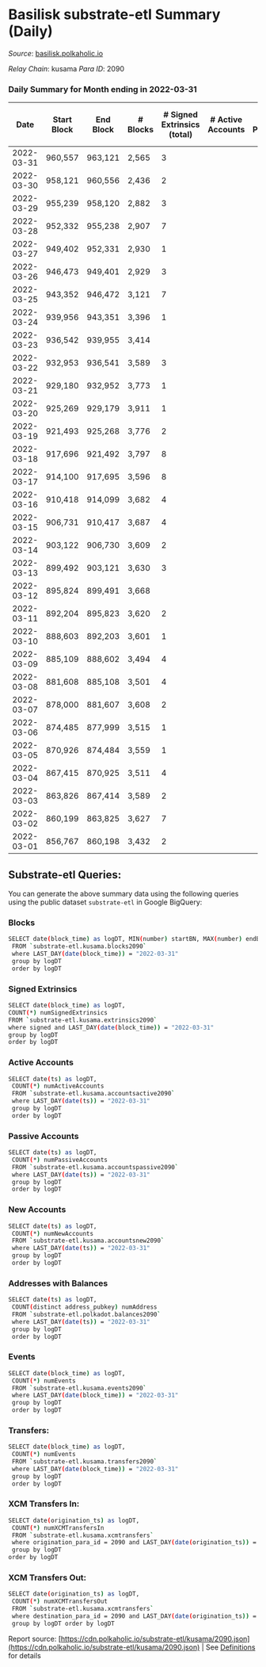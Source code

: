 # Basilisk substrate-etl Summary (Daily)

_Source_: [basilisk.polkaholic.io](https://basilisk.polkaholic.io)

*Relay Chain*: kusama
*Para ID*: 2090



### Daily Summary for Month ending in 2022-03-31


| Date | Start Block | End Block | # Blocks | # Signed Extrinsics (total) | # Active Accounts | # Passive | # New | # Addresses with Balances | # Events | # Transfers | # XCM Transfers In | # XCM Transfers Out | Issues | 
| ---- | ----------- | --------- | -------- | --------------------------- | ----------------- | --------- | ----- | ------------------------- | -------- | ----------- | ------------------ | ------------------- | ------ |
| 2022-03-31 | 960,557 | 963,121 | 2,565 | 3 |  |  |  | 11,915 | 7,703 |   |   |   |  |
| 2022-03-30 | 958,121 | 960,556 | 2,436 | 2 |  |  |  | 11,915 | 7,314 |   |   |   |  |
| 2022-03-29 | 955,239 | 958,120 | 2,882 | 3 |  |  |  | 11,915 | 8,655 |   |   |   |  |
| 2022-03-28 | 952,332 | 955,238 | 2,907 | 7 |  |  |  | 11,915 | 8,738 |   |   |   |  |
| 2022-03-27 | 949,402 | 952,331 | 2,930 | 1 |  |  |  | 11,915 | 8,797 |   |   |   |  |
| 2022-03-26 | 946,473 | 949,401 | 2,929 | 3 |  |  |  | 11,915 | 8,796 |   |   |   |  |
| 2022-03-25 | 943,352 | 946,472 | 3,121 | 7 |  |  |  | 11,915 | 9,379 |   |   |   |  |
| 2022-03-24 | 939,956 | 943,351 | 3,396 | 1 |  |  |  | 11,915 | 10,193 |   |   |   |  |
| 2022-03-23 | 936,542 | 939,955 | 3,414 |  |  |  |  | 11,915 | 10,245 |   |   |   |  |
| 2022-03-22 | 932,953 | 936,541 | 3,589 | 3 |  |  |  | 11,915 | 10,776 |   |   |   |  |
| 2022-03-21 | 929,180 | 932,952 | 3,773 | 1 |  |  |  | 11,915 | 11,324 |   |   |   |  |
| 2022-03-20 | 925,269 | 929,179 | 3,911 | 1 |  |  |  | 11,915 | 11,741 |   |   |   |  |
| 2022-03-19 | 921,493 | 925,268 | 3,776 | 2 |  |  |  | 11,915 | 11,336 |   |   |   |  |
| 2022-03-18 | 917,696 | 921,492 | 3,797 | 8 |  |  |  | 11,915 | 11,410 |   |   |   |  |
| 2022-03-17 | 914,100 | 917,695 | 3,596 | 8 |  |  |  | 11,915 | 10,807 |   |   |   |  |
| 2022-03-16 | 910,418 | 914,099 | 3,682 | 4 |  |  |  | 11,915 | 11,057 |   |   |   |  |
| 2022-03-15 | 906,731 | 910,417 | 3,687 | 4 |  |  |  | 11,915 | 11,076 |   |   |   |  |
| 2022-03-14 | 903,122 | 906,730 | 3,609 | 2 |  |  |  | 11,915 | 10,834 |   |   |   |  |
| 2022-03-13 | 899,492 | 903,121 | 3,630 | 3 |  |  |  | 11,915 | 10,899 |   |   |   |  |
| 2022-03-12 | 895,824 | 899,491 | 3,668 |  |  |  |  | 11,915 | 11,007 |   |   |   |  |
| 2022-03-11 | 892,204 | 895,823 | 3,620 | 2 |  |  |  | 11,915 | 10,867 |   |   |   |  |
| 2022-03-10 | 888,603 | 892,203 | 3,601 | 1 |  |  |  | 11,915 | 10,808 |   |   |   |  |
| 2022-03-09 | 885,109 | 888,602 | 3,494 | 4 |  |  |  | 11,915 | 10,496 |   |   |   |  |
| 2022-03-08 | 881,608 | 885,108 | 3,501 | 4 |  |  |  | 11,915 | 10,514 |   |   |   |  |
| 2022-03-07 | 878,000 | 881,607 | 3,608 | 2 |  |  |  | 11,915 | 10,831 |   |   |   |  |
| 2022-03-06 | 874,485 | 877,999 | 3,515 | 1 |  |  |  | 11,915 | 10,550 |   |   |   |  |
| 2022-03-05 | 870,926 | 874,484 | 3,559 | 1 |  |  |  | 11,915 | 10,682 |   |   |   |  |
| 2022-03-04 | 867,415 | 870,925 | 3,511 | 4 |  |  |  | 11,915 | 10,544 |   |   |   |  |
| 2022-03-03 | 863,826 | 867,414 | 3,589 | 2 |  |  |  | 11,915 | 10,777 |   |   |   |  |
| 2022-03-02 | 860,199 | 863,825 | 3,627 | 7 |  |  |  | 11,915 | 10,898 |   |   |   |  |
| 2022-03-01 | 856,767 | 860,198 | 3,432 | 2 |  |  |  | 11,915 | 10,304 |   |   |   |  |

## Substrate-etl Queries:
You can generate the above summary data using the following queries using the public dataset `substrate-etl` in Google BigQuery:

### Blocks
```bash
SELECT date(block_time) as logDT, MIN(number) startBN, MAX(number) endBN, COUNT(*) numBlocks 
 FROM `substrate-etl.kusama.blocks2090`  
 where LAST_DAY(date(block_time)) = "2022-03-31" 
 group by logDT 
 order by logDT
```

### Signed Extrinsics
```bash
SELECT date(block_time) as logDT, 
COUNT(*) numSignedExtrinsics 
FROM `substrate-etl.kusama.extrinsics2090`  
where signed and LAST_DAY(date(block_time)) = "2022-03-31" 
group by logDT 
order by logDT
```

### Active Accounts
```bash
SELECT date(ts) as logDT, 
 COUNT(*) numActiveAccounts 
 FROM `substrate-etl.kusama.accountsactive2090` 
 where LAST_DAY(date(ts)) = "2022-03-31" 
 group by logDT 
 order by logDT
```

### Passive Accounts
```bash
SELECT date(ts) as logDT, 
 COUNT(*) numPassiveAccounts 
 FROM `substrate-etl.kusama.accountspassive2090` 
 where LAST_DAY(date(ts)) = "2022-03-31" 
 group by logDT 
 order by logDT
```

### New Accounts
```bash
SELECT date(ts) as logDT, 
 COUNT(*) numNewAccounts 
 FROM `substrate-etl.kusama.accountsnew2090` 
 where LAST_DAY(date(ts)) = "2022-03-31" 
 group by logDT
 order by logDT
```

### Addresses with Balances
```bash
SELECT date(ts) as logDT,
 COUNT(distinct address_pubkey) numAddress 
 FROM `substrate-etl.polkadot.balances2090` 
 where LAST_DAY(date(ts)) = "2022-03-31" 
 group by logDT 
 order by logDT
```

### Events
```bash
SELECT date(block_time) as logDT, 
 COUNT(*) numEvents 
 FROM `substrate-etl.kusama.events2090` 
 where LAST_DAY(date(block_time)) = "2022-03-31" 
 group by logDT 
 order by logDT
```

### Transfers:
```bash
SELECT date(block_time) as logDT, 
 COUNT(*) numEvents 
 FROM `substrate-etl.kusama.transfers2090` 
 where LAST_DAY(date(block_time)) = "2022-03-31" 
 group by logDT 
 order by logDT
```

### XCM Transfers In:
```bash
SELECT date(origination_ts) as logDT, 
 COUNT(*) numXCMTransfersIn 
 FROM `substrate-etl.kusama.xcmtransfers` 
 where origination_para_id = 2090 and LAST_DAY(date(origination_ts)) = "2022-03-31" 
 group by logDT 
order by logDT
```

### XCM Transfers Out:
```bash
SELECT date(origination_ts) as logDT, 
 COUNT(*) numXCMTransfersOut 
 FROM `substrate-etl.kusama.xcmtransfers` 
 where destination_para_id = 2090 and LAST_DAY(date(origination_ts)) = "2022-03-31" 
 group by logDT order by logDT
```


Report source: [https://cdn.polkaholic.io/substrate-etl/kusama/2090.json](https://cdn.polkaholic.io/substrate-etl/kusama/2090.json) | See [Definitions](/DEFINITIONS.md) for details
